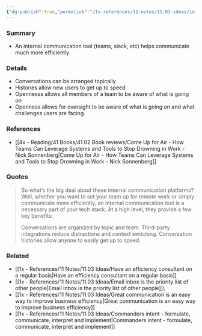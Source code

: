 ```yaml
---
{"dg-publish":true,"permalink":"/1x-references/11-notes/11-03-ideas/internal-communication-platforms-are-better-than-email/","title":"Internal communication platforms are better than email","created":"2025-01-15T20:09:46.497+03:00","updated":"2025-05-04T21:12:16.489+03:00"}
---
```



### Summary
- An internal communication tool (teams, slack, etc) helps communicate much more efficiently

### Details
- Conversations can be arranged topically
- Histories allow new users to get up to speed
- Opennesss allows all members of a team to be aware of what is going on
- Openness allows for oversight to be aware of what is going on and what challenges users are facing.

### References
- [[4x - Reading/41 Books/41.02 Book reviews/Come Up for Air - How Teams Can Leverage Systems and Tools to Stop Drowning in Work - Nick Sonnenberg\|Come Up for Air - How Teams Can Leverage Systems and Tools to Stop Drowning in Work - Nick Sonnenberg]]

### Quotes
> So what’s the big deal about these internal communication platforms? Well, whether you want to set your team up for remote work or simply communicate more efficiently, an internal communication tool is a necessary part of your tech stack. At a high level, they provide a few key benefits:
> 
> Conversations are organized by topic and team. 
> Third-party integrations reduce distractions and context switching. 
> Conversation histories allow anyone to easily get up to speed.

### Related
- [[1x - References/11 Notes/11.03 Ideas/Have an efficiency consultant on a regular basis\|Have an efficiency consultant on a regular basis]]
- [[1x - References/11 Notes/11.03 Ideas/Email inbox is the priority list of other people\|Email inbox is the priority list of other people]]\
- [[1x - References/11 Notes/11.03 Ideas/Great communication is an easy way to improve business efficiency\|Great communication is an easy way to improve business efficiency]]
- [[1x - References/11 Notes/11.03 Ideas/Commanders intent - formulate, communicate, interpret and implement\|Commanders intent - formulate, communicate, interpret and implement]]